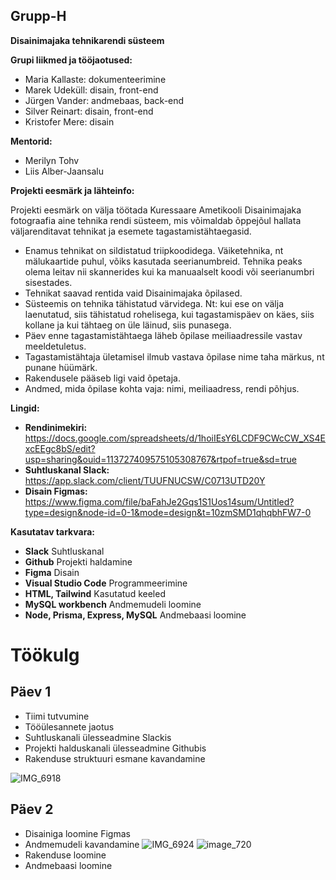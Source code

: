 ## Grupp-H
**Disainimajaka tehnikarendi süsteem**

**Grupi liikmed ja tööjaotused:**

- Maria Kallaste: dokumenteerimine
- Marek Udeküll: disain, front-end
- Jürgen Vander: andmebaas, back-end
- Silver Reinart: disain, front-end
- Kristofer Mere: disain

**Mentorid:**
- Merilyn Tohv
- Liis Alber-Jaansalu

**Projekti eesmärk ja lähteinfo:**

Projekti eesmärk on välja töötada Kuressaare Ametikooli Disainimajaka fotograafia aine tehnika rendi süsteem, mis võimaldab õppejõul hallata väljarenditavat tehnikat ja esemete tagastamistähtaegasid.

- Enamus tehnikat on sildistatud triipkoodidega. Väiketehnika, nt mälukaartide puhul, võiks kasutada seerianumbreid. Tehnika peaks olema leitav nii skannerides kui ka manuaalselt koodi või seerianumbri sisestades.
- Tehnikat saavad rentida vaid Disainimajaka õpilased.
- Süsteemis on tehnika tähistatud värvidega. Nt: kui ese on välja laenutatud, siis tähistatud rohelisega, kui tagastamispäev on käes, siis kollane ja kui tähtaeg on üle läinud, siis punasega.
- Päev enne tagastamistähtaega läheb õpilase meiliaadressile vastav meeldetuletus.
- Tagastamistähtaja ületamisel ilmub vastava õpilase nime taha märkus, nt punane hüümärk.
- Rakendusele pääseb ligi vaid õpetaja.
- Andmed, mida õpilase kohta vaja: nimi, meiliaadress, rendi põhjus.
  
**Lingid:**
- **Rendinimekiri:** https://docs.google.com/spreadsheets/d/1hoiIEsY6LCDF9CWcCW_XS4ExcEEgc8bS/edit?usp=sharing&ouid=113727409575105308767&rtpof=true&sd=true
- **Suhtluskanal Slack:** https://app.slack.com/client/TUUFNUCSW/C0713UTD20Y
- **Disain Figmas:** https://www.figma.com/file/baFahJe2Gqs1S1Uos14sum/Untitled?type=design&node-id=0-1&mode=design&t=10zmSMD1qhqbhFW7-0

**Kasutatav tarkvara:**
* **Slack** Suhtluskanal
* **Github** Projekti haldamine
* **Figma** Disain
* **Visual Studio Code** Programmeerimine
* **HTML, Tailwind** Kasutatud keeled
* **MySQL workbench** Andmemudeli loomine
* **Node, Prisma, Express, MySQL** Andmebaasi loomine

# Töökulg

## Päev 1
* Tiimi tutvumine
* Tööülesannete jaotus
* Suhtluskanali ülesseadmine Slackis
* Projekti halduskanali ülesseadmine Githubis
* Rakenduse struktuuri esmane kavandamine

![IMG_6918](https://github.com/mariakallaste/Grupp-H/assets/144336453/c9dee5c0-768f-49e1-87c7-38d10cedd497)


## Päev 2
* Disainiga loomine Figmas
* Andmemudeli kavandamine
![IMG_6924](https://github.com/mariakallaste/Grupp-H/assets/144336453/11748fd0-272a-4773-b3ea-1699b08691f5)
![image_720](https://github.com/mariakallaste/Grupp-H/assets/144336453/9bb13b88-f091-42bb-a373-98dbd2c6a57a)
* Rakenduse loomine 
* Andmebaasi loomine 



